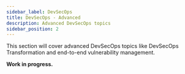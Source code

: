 ```yaml
---
sidebar_label: DevSecOps
title: DevSecOps - Advanced
description: Advanced DevSecOps topics
sidebar_position: 2
---
```


This section will cover advanced DevSecOps topics like DevSecOps Transformation and end-to-end vulnerability management.

**Work in progress.**
